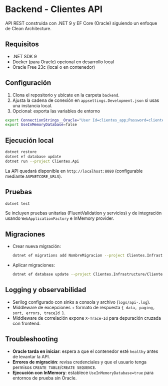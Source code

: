 # Backend - Clientes API

API REST construida con .NET 9 y EF Core (Oracle) siguiendo un enfoque de Clean Architecture.

## Requisitos

- .NET SDK 9
- Docker (para Oracle) opcional en desarrollo local
- Oracle Free 23c (local o en contenedor)

## Configuración

1. Clona el repositorio y ubícate en la carpeta `backend`.
2. Ajusta la cadena de conexión en `appsettings.Development.json` si usas una instancia local.
3. Opcional: exporta las variables de entorno

```bash
export ConnectionStrings__Oracle="User Id=clientes_app;Password=clientes_app;Data Source=localhost:1521/FREEPDB1;"
export UseInMemoryDatabase=false
```

## Ejecución local

```bash
dotnet restore
dotnet ef database update
dotnet run --project Clientes.Api
```

La API quedará disponible en `http://localhost:8080` (configurable mediante `ASPNETCORE_URLS`).

## Pruebas

```bash
dotnet test
```

Se incluyen pruebas unitarias (FluentValidation y servicios) y de integración usando `WebApplicationFactory` e InMemory provider.

## Migraciones

- Crear nueva migración:

  ```bash
  dotnet ef migrations add NombreMigracion --project Clientes.Infrastructure/Clientes.Infrastructure.csproj --startup-project Clientes.Api/Clientes.Api.csproj --output-dir Persistence/Migrations
  ```

- Aplicar migraciones:

  ```bash
  dotnet ef database update --project Clientes.Infrastructure/Clientes.Infrastructure.csproj --startup-project Clientes.Api/Clientes.Api.csproj
  ```

## Logging y observabilidad

- Serilog configurado con sinks a consola y archivo (`logs/api-.log`).
- Middleware de excepciones + formato de respuesta `{ data, paging, sort, errors, traceId }`.
- Middleware de correlación expone `X-Trace-Id` para depuración cruzada con frontend.

## Troubleshooting

- **Oracle tarda en iniciar**: espera a que el contenedor esté `healthy` antes de levantar la API.
- **Errores de migración**: revisa credenciales y que el usuario tenga permisos `CREATE TABLE`/`CREATE SEQUENCE`.
- **Ejecución con InMemory**: establece `UseInMemoryDatabase=true` para entornos de prueba sin Oracle.

